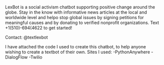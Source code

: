 LexBot is a social activism chatbot supporting positive change around the globe. Stay in the know with informative news articles at the local and worldwide level and helpo stop global
issues by signing petitions for meaningful causes and by donating to verified nonprofit organizations. Text +1(510)-694(4622 to get started!

Contact: @textlexbot

I have attached the code I used to create this chatbot, to help anyone wishing to create a textbot of their own.
Sites I used:
-PythonAnywhere
-DialogFlow
-Twilio

